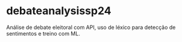 # debateanalysissp24
Análise de debate eleitoral com API, uso de léxico para detecção de sentimentos e treino com ML.
